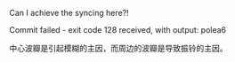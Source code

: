 Can I achieve the syncing here?!

Commit failed - exit code 128 received, with output: polea6


中心波瓣是引起模糊的主因，而周边的波瓣是导致振铃的主因。 